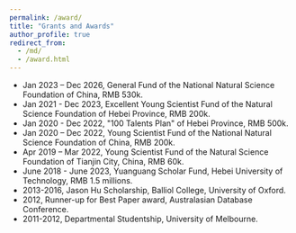 ```yaml
---
permalink: /award/
title: "Grants and Awards"
author_profile: true
redirect_from: 
  - /md/
  - /award.html
---
```

-  Jan 2023 – Dec 2026, General Fund of the National Natural Science Foundation of China, RMB 530k.
-  Jan 2021 - Dec 2023, Excellent Young Scientist Fund of the Natural Science Foundation of Hebei Province, RMB 200k.  
-  Jan 2020 - Dec 2022, "100 Talents Plan" of Hebei Province, RMB 500k.  
-  Jan 2020 – Dec 2022, Young Scientist Fund of the National Natural Science Foundation of China, RMB 200k.  
-  Apr 2019 – Mar 2022, Young Scientist Fund of the Natural Science Foundation of Tianjin City, China, RMB 60k.  
-  June 2018 - June 2023, Yuanguang Scholar Fund, Hebei University of Technology, RMB 1.5 millions.  
-  2013-2016, Jason Hu Scholarship, Balliol College, University of Oxford.  
-  2012, Runner-up for Best Paper award, Australasian Database Conference.  
-  2011-2012, Departmental Studentship, University of Melbourne.  
